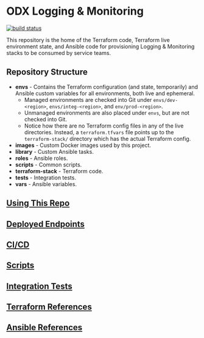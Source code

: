 # ODX Logging & Monitoring

[![build status](https://gitlab-odx.oracle.com/sre/sauron/badges/master/build.svg)](https://gitlab-odx.oracle.com/sre/sauron/commits/master)

This repository is the home of the Terraform code, Terraform live environment state, and Ansible code for
provisioning Logging & Monitoring stacks to be consumed by service teams.

## Repository Structure

* **envs** - Contains the Terraform configuration (and state, temporarily) and Ansible custom variables
  for all environments, both live and ephemeral.
  * Managed environments are checked into Git under `envs/dev-<region>`, `envs/integ-<region>`, and `env/prod-<region>`.
  * Unmanaged environments are also placed under `envs`, but are not checked into Git. 
  * Notice how there are no Terraform config files in any of the live directories. Instead, a `terraform.tfvars` 
  file points up to the `terraform-stack/` directory which has the actual Terraform config.
* **images** - Custom Docker images used by this project.
* **library** - Custom Ansible tasks.
* **roles** - Ansible roles.
* **scripts** - Common scripts.
* **terraform-stack** - Terraform code.
* **tests** - Integration tests.
* **vars** - Ansible variables.

## [Using This Repo](docs/usage.md)

## [Deployed Endpoints](docs/endpoints.md)

## [CI/CD](docs/ci-cd.md)

## [Scripts](docs/scripts.md)

## [Integration Tests](tests/README.md)

## [Terraform References](docs/terraform.md)

## [Ansible References](docs/ansible.md)
